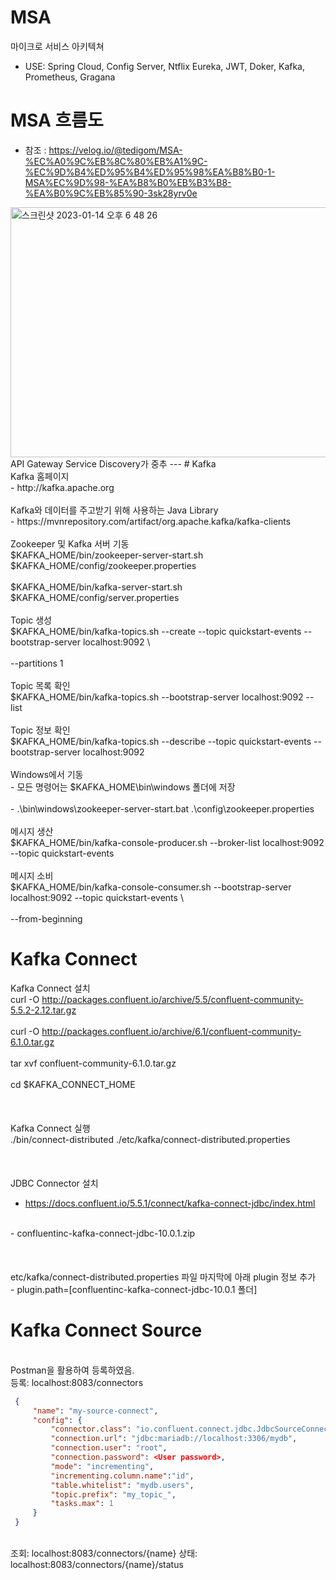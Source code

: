 # MSA

마이크로 서비스 아키텍쳐

- USE: Spring Cloud, Config Server, Ntflix Eureka, JWT, Doker, Kafka, Prometheus, Gragana

# MSA 흐름도

- 참조 : https://velog.io/@tedigom/MSA-%EC%A0%9C%EB%8C%80%EB%A1%9C-%EC%9D%B4%ED%95%B4%ED%95%98%EA%B8%B0-1-MSA%EC%9D%98-%EA%B8%B0%EB%B3%B8-%EA%B0%9C%EB%85%90-3sk28yrv0e

<img width="650" height="400" alt="스크린샷 2023-01-14 오후 6 48 26" src="https://user-images.githubusercontent.com/77275513/212466144-d6bc31ab-5ab1-4171-be20-13399f39cd19.png">

<br/>
API Gateway Service Discovery가 중추 
---
# Kafka
<br/>
Kafka 홈페이지<br/>
- http://kafka.apache.org
<br/><br/>
Kafka와 데이터를 주고받기 위해 사용하는 Java Library<br/>
- https://mvnrepository.com/artifact/org.apache.kafka/kafka-clients<br/>
<br/>
Zookeeper 및 Kafka 서버 기동<br/>
$KAFKA_HOME/bin/zookeeper-server-start.sh  $KAFKA_HOME/config/zookeeper.properties<br/>
<br/>
$KAFKA_HOME/bin/kafka-server-start.sh  $KAFKA_HOME/config/server.properties<br/>
<br/>
Topic 생성<br/>
$KAFKA_HOME/bin/kafka-topics.sh --create --topic quickstart-events --bootstrap-server localhost:9092 \<br/>
<br/>
--partitions 1<br/>
<br/>
Topic 목록 확인<br/>
$KAFKA_HOME/bin/kafka-topics.sh --bootstrap-server localhost:9092 --list<br/>
<br/>
Topic 정보 확인<br/>
$KAFKA_HOME/bin/kafka-topics.sh --describe --topic quickstart-events --bootstrap-server localhost:9092<br/>
<br/>
Windows에서 기동<br/>
- 모든 명령어는 $KAFKA_HOME\bin\windows 폴더에 저장<br/>
<br/>
- .\bin\windows\zookeeper-server-start.bat  .\config\zookeeper.properties<br/>
<br/>
메시지 생산<br/>
$KAFKA_HOME/bin/kafka-console-producer.sh --broker-list localhost:9092 --topic quickstart-events<br/>
<br/>
메시지 소비<br/>
$KAFKA_HOME/bin/kafka-console-consumer.sh --bootstrap-server localhost:9092 --topic quickstart-events \<br/>
<br/>
 --from-beginning<br/>

# Kafka Connect<br/>
Kafka Connect 설치<br/>
curl -O http://packages.confluent.io/archive/5.5/confluent-community-5.5.2-2.12.tar.gz<br/>
<br/>
curl -O http://packages.confluent.io/archive/6.1/confluent-community-6.1.0.tar.gz<br/>
<br/>
tar xvf confluent-community-6.1.0.tar.gz<br/>
<br/>
cd  $KAFKA_CONNECT_HOME<br/>
<br/>
 <br/>
<br/>
Kafka Connect 실행<br/>
./bin/connect-distributed ./etc/kafka/connect-distributed.properties<br/>
<br/>
 <br/>
<br/>
JDBC Connector 설치<br/>
- https://docs.confluent.io/5.5.1/connect/kafka-connect-jdbc/index.html<br/>
<br/>
- confluentinc-kafka-connect-jdbc-10.0.1.zip <br/>
<br/>
 <br/>
<br/>
etc/kafka/connect-distributed.properties 파일 마지막에 아래 plugin 정보 추가<br/>
- plugin.path=[confluentinc-kafka-connect-jdbc-10.0.1 폴더]<br/>

# Kafka Connect Source<br>
<br/>
Postman을 활용하여 등록하였음. <br/>
등록: localhost:8083/connectors

```json
 {
     "name": "my-source-connect",
     "config": {
         "connector.class": "io.confluent.connect.jdbc.JdbcSourceConnector",
         "connection.url": "jdbc:mariadb://localhost:3306/mydb",
         "connection.user": "root",
         "connection.password": <User password>,
         "mode": "incrementing",
         "incrementing.column.name":"id",
         "table.whitelist": "mydb.users",
         "topic.prefix": "my_topic_",
         "tasks.max": 1
     }
 }
```

<br/>
조회: localhost:8083/connectors/{name} 상태: localhost:8083/connectors/{name}/status
